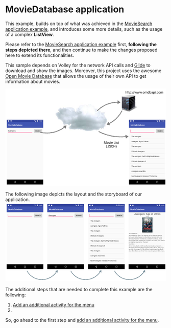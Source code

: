 # MovieDatabase application
This example, builds on top of what was achieved in the [MovieSearch application example][1], and introduces some more details, such as the usage of a complex **ListView**.

Please refer to the [MovieSearch application example][2] first, **following the steps depicted there**, and then continue to make the changes proposed here to extend its functionalities.

This sample depends on Volley for the network API calls and [Glide][3] to 
download and show the images. Moreover, this project uses the awesome [Open Movie Database][4]
that allows the usage of their own API to get information about movies.

![Architeture of the application][image-1]

The following image depicts the layout and the storyboard of our application.
![Layout and storyboard of the application][image-2]

The additional steps that are needed to complete this example are the following:
1. [Add an additional activity for the menu][5]
2. 


So, go ahead to the first step and [add an additional activity for the menu][6].

[1]:	https://github.com/pontocom/MovieSearch
[2]:	https://github.com/pontocom/MovieSearch
[3]:	https://github.com/bumptech/glide
[4]:	http://www.omdbapi.com
[5]:	https://github.com/pontocom/MovieDatabase/blob/master/docs/CreateAMenuActivity.md
[6]:	https://github.com/pontocom/MovieDatabase/blob/master/docs/CreateAMenuActivity.md

[image-1]:	https://github.com/pontocom/MovieSearch/blob/master/docs/images/Voila_Capture%202017-04-17_09-49-43_PM.png
[image-2]:	https://github.com/pontocom/MovieSearch/blob/master/docs/images/Voila_Capture%202017-04-17_09-47-58_PM.png